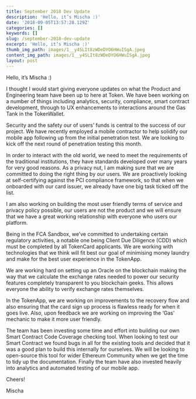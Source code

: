 ```yaml
---
title: September 2018 Dev Update
description: 'Hello, it’s Mischa :)'
date: '2018-09-05T13:57:28.129Z'
categories: []
keywords: []
slug: /september-2018-dev-update
excerpt: 'Hello, it’s Mischa :)'
thumb_img_path: images/1__y4SLIt8zWDeDYO6HWuISgA.jpeg
content_img_path: images/1__y4SLIt8zWDeDYO6HWuISgA.jpeg
layout: post
---
```



Hello, it’s Mischa :)

I thought I would start giving everyone updates on what the Product and Engineering team have been up to here at Token. We have been working on a number of things including analytics, security, compliance, smart contract development, through to UX enhancements to interactions around the Gas Tank in the TokenWallet.

Security and the safety our of users’ funds is central to the success of our project. We have recently employed a mobile contractor to help solidify our mobile app following up from the initial penetration test. We are looking to kick off the next round of penetration testing this month.

In order to interact with the old world, we need to meet the requirements of the traditional institutions, they have standards developed over many years for very good reasons. As a privacy nut, I am making sure that we are committed to doing the right thing by our users. We are proactively looking at self-certifying against the PCI compliance framework, so that when we onboarded with our card issuer, we already have one big task ticked off the list.

I am also working on building the most user friendly terms of service and privacy policy possible, our users are not the product and we will ensure that we have a great working relationship with everyone who users our platform.

Being in the FCA Sandbox, we’ve committed to undertaking certain regulatory activities, a notable one being Client Due Diligence (CDD) which must be completed by all TokenCard applicants. We are working with technologies that we think will fit best our goal of minimising money laundry and make for the best user experience in the TokenApp.

We are working hard on setting up an Oracle on the blockchain making the way that we calculate the exchange rates needed to power our security features completely transparent to you blockchain geeks. This allows everyone the ability to verify exchange rates themselves.

In the TokenApp, we are working on improvements to the recovery flow and also ensuring that the card sign up process is flawless ready for when it goes live. Also, upon feedback we are working on improving the ‘Gas’ mechanic to make it more user friendly.

The team has been investing some time and effort into building our own Smart Contract Code Coverage checking tool. When looking to test our Smart Contract we found bugs in all for the existing tools and decided that it was a good plan to build this internally for ourselves. We will be looking to open-source this tool for wider Ethereum Community when we get the time to tidy up the documentation. Finally the team have also invested heavily into analytics and automated testing of our mobile app.

Cheers!

Mischa